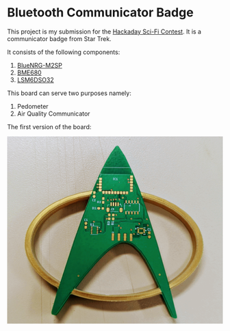 # Bluetooth Communicator Badge

This project is my submission for the [Hackaday Sci-Fi Contest](https://hackaday.io/contest/184314-sci-fi-contest). It is a communicator badge from Star Trek. 

It consists of the following components:
1. [BlueNRG-M2SP](https://www.mouser.com/ProductDetail/STMicroelectronics/BLUENRG-M2SP?qs=%252B6g0mu59x7IAMQd6TX9bOA%3D%3D)
2. [BME680](https://www.digikey.com/en/products/detail/bosch-sensortec/BME680/7401317)
3. [LSM6DSO32](https://www.st.com/resource/en/datasheet/lsm6dso32.pdf)

This board can serve two purposes namely: 
1. Pedometer
2. Air Quality Communicator

The first version of the board: 

![image](img/communicator.gif)
